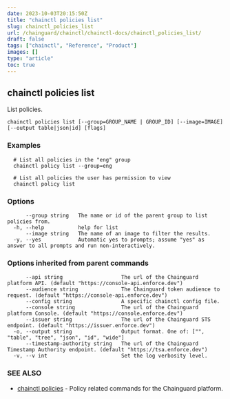 ```yaml
---
date: 2023-10-03T20:15:50Z
title: "chainctl policies list"
slug: chainctl_policies_list
url: /chainguard/chainctl/chainctl-docs/chainctl_policies_list/
draft: false
tags: ["chainctl", "Reference", "Product"]
images: []
type: "article"
toc: true
---
```

## chainctl policies list

List policies.

```
chainctl policies list [--group=GROUP_NAME | GROUP_ID] [--image=IMAGE] [--output table|json|id] [flags]
```

### Examples

```
  # List all policies in the "eng" group
  chainctl policy list --group=eng
  
  # List all policies the user has permission to view
  chainctl policy list
```

### Options

```
      --group string   The name or id of the parent group to list policies from.
  -h, --help           help for list
      --image string   The name of an image to filter the results.
  -y, --yes            Automatic yes to prompts; assume "yes" as answer to all prompts and run non-interactively.
```

### Options inherited from parent commands

```
      --api string                   The url of the Chainguard platform API. (default "https://console-api.enforce.dev")
      --audience string              The Chainguard token audience to request. (default "https://console-api.enforce.dev")
      --config string                A specific chainctl config file.
      --console string               The url of the Chainguard platform Console. (default "https://console.enforce.dev")
      --issuer string                The url of the Chainguard STS endpoint. (default "https://issuer.enforce.dev")
  -o, --output string                Output format. One of: ["", "table", "tree", "json", "id", "wide"]
      --timestamp-authority string   The url of the Chainguard Timestamp Authority endpoint. (default "https://tsa.enforce.dev")
  -v, --v int                        Set the log verbosity level.
```

### SEE ALSO

* [chainctl policies](/chainguard/chainctl/chainctl-docs/chainctl_policies/)	 - Policy related commands for the Chainguard platform.

